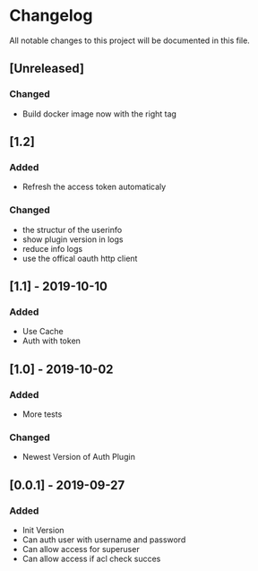 # Changelog
All notable changes to this project will be documented in this file.

## [Unreleased]
### Changed 

- Build docker image now with the right tag

## [1.2]
### Added

- Refresh the access token automaticaly

### Changed

- the structur of the userinfo
- show plugin version in logs
- reduce info logs
- use the offical oauth http client

## [1.1] - 2019-10-10
### Added

- Use Cache
- Auth with token

## [1.0] -  2019-10-02
### Added 

- More tests

### Changed

- Newest Version of Auth Plugin

## [0.0.1] - 2019-09-27
### Added

- Init Version 
- Can auth user with username and password
- Can allow access for superuser
- Can allow access if acl check succes